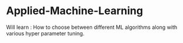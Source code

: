 # Applied-Machine-Learning
Will learn : How to choose between different ML algorithms along with various hyper parameter tuning. 
